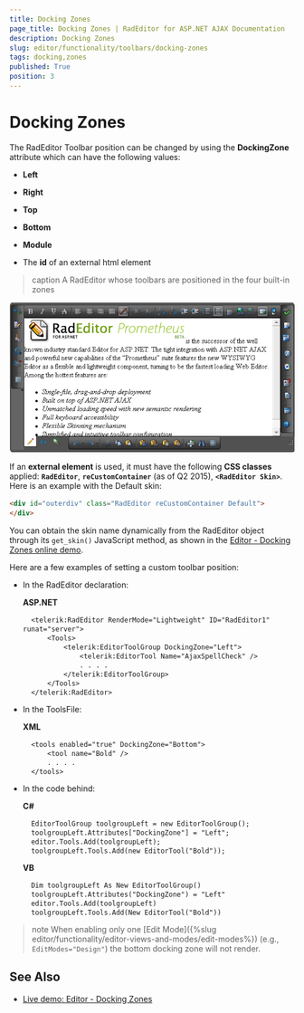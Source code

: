 ```yaml
---
title: Docking Zones
page_title: Docking Zones | RadEditor for ASP.NET AJAX Documentation
description: Docking Zones
slug: editor/functionality/toolbars/docking-zones
tags: docking,zones
published: True
position: 3
---
```


# Docking Zones

The RadEditor Toolbar position can be changed by using the **DockingZone** attribute which can have the following values:

* **Left**

* **Right**

* **Top**

* **Bottom**

* **Module**

* The **id** of an external html element

>caption A RadEditor whose toolbars are positioned in the four built-in zones

![](images/editor-dockingzone.png)

If an **external element** is used, it must have the following **CSS classes** applied: **`RadEditor`**, **`reCustomContainer`** (as of Q2 2015), **`<RadEditor Skin>`**. Here is an example with the Default skin: 

````HTML
<div id="outerdiv" class="RadEditor reCustomContainer Default">
</div>
````

You can obtain the skin name dynamically from the RadEditor object through its `get_skin()` JavaScript method, as shown in the [Editor - Docking Zones online demo](http://demos.telerik.com/aspnet-ajax/editor/examples/dockingzone/defaultcs.aspx). 

Here are a few examples of setting a custom toolbar position:

* In the RadEditor declaration:

	**ASP.NET**

		<telerik:RadEditor RenderMode="Lightweight" ID="RadEditor1" runat="server">
		    <Tools>
		        <telerik:EditorToolGroup DockingZone="Left">
		            <telerik:EditorTool Name="AjaxSpellCheck" />
		            . . . .
		        </telerik:EditorToolGroup>
		    </Tools>
		</telerik:RadEditor>

* In the ToolsFile:

	**XML**

		<tools enabled="true" DockingZone="Bottom">
		    <tool name="Bold" />
		    . . . .
		</tools>

* In the code behind:

	**C#**

		EditorToolGroup toolgroupLeft = new EditorToolGroup(); 
		toolgroupLeft.Attributes["DockingZone"] = "Left"; 
		editor.Tools.Add(toolgroupLeft); 
		toolgroupLeft.Tools.Add(new EditorTool("Bold"));

	**VB**

		Dim toolgroupLeft As New EditorToolGroup()
		toolgroupLeft.Attributes("DockingZone") = "Left"
		editor.Tools.Add(toolgroupLeft)
		toolgroupLeft.Tools.Add(New EditorTool("Bold"))


>note When enabling only one [Edit Mode]({%slug editor/functionality/editor-views-and-modes/edit-modes%}) (e.g., `EditModes="Design"`) the bottom docking zone will not render. 

## See Also

* [Live demo: Editor - Docking Zones](http://demos.telerik.com/aspnet-ajax/editor/examples/dockingzone/defaultcs.aspx)


